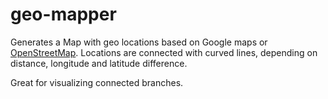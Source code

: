 # geo-mapper

Generates a Map with geo locations based on Google maps or [OpenStreetMap](http://www.openstreetmap.org). Locations are connected with curved lines, depending on distance, longitude and latitude difference.

Great for visualizing connected branches.
